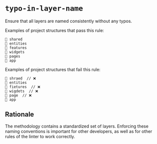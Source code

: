 # `typo-in-layer-name`

Ensure that all layers are named consistently without any typos.

Examples of project structures that pass this rule:

```
📂 shared
📂 entities
📂 features
📂 widgets
📂 pages
📂 app
```

Examples of project structures that fail this rule:

```
📂 shraed  // ❌
📂 entities
📂 fietures  // ❌
📂 wigdets  // ❌
📂 page  // ❌
📂 app
```

## Rationale

The methodology contains a standardized set of layers. Enforcing these naming conventions is important for other developers, as well as for other rules of the linter to work correctly.
